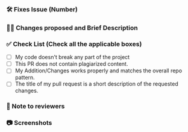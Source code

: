 <!-- Remove the sections which are not applicable -->

### 🛠️ Fixes Issue (Number)

<!-- Example: Closes #31 -->

### 👨‍💻 Changes proposed and Brief Description

<!-- List all the proposed changes in your PR and briefly summarize your relevant motivation and context -->

### ✅ Check List (Check all the applicable boxes) <!-- Follow the below conventions to check the box -->

- [ ] My code doesn't break any part of the project
- [ ] This PR does not contain plagiarized content.
- [ ] My Addition/Changes works properly and matches the overall repo pattern.
- [ ] The title of my pull request is a short description of the requested changes.

### 📄 Note to reviewers

<!-- Add notes to reviewers if applicable -->

### 📷 Screenshots

<!-- Add screenshots -->
